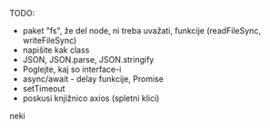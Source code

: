 TODO:
- paket "fs", že del node, ni treba uvažati, funkcije (readFileSync, writeFileSync)
- napišite kak class
- JSON, JSON.parse, JSON.stringify
- Poglejte, kaj so interface-i
- async/await - delay funkcije, Promise
- setTimeout
- poskusi knjižnico axios (spletni klici)

neki
